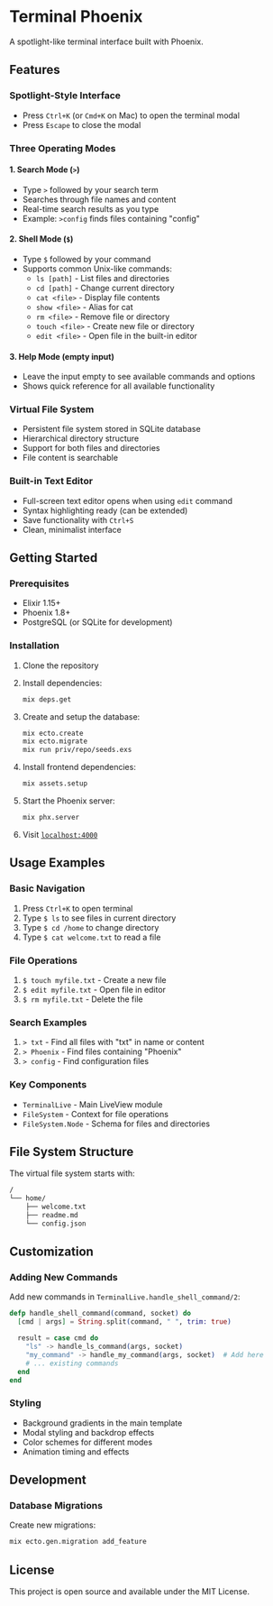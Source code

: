 # Terminal Phoenix

A spotlight-like terminal interface built with Phoenix.

## Features

### Spotlight-Style Interface

- Press `Ctrl+K` (or `Cmd+K` on Mac) to open the terminal modal
- Press `Escape` to close the modal

### Three Operating Modes

#### 1. Search Mode (`>`)

- Type `>` followed by your search term
- Searches through file names and content
- Real-time search results as you type
- Example: `>config` finds files containing "config"

#### 2. Shell Mode (`$`)

- Type `$` followed by your command
- Supports common Unix-like commands:
  - `ls [path]` - List files and directories
  - `cd [path]` - Change current directory
  - `cat <file>` - Display file contents
  - `show <file>` - Alias for cat
  - `rm <file>` - Remove file or directory
  - `touch <file>` - Create new file or directory
  - `edit <file>` - Open file in the built-in editor

#### 3. Help Mode (empty input)

- Leave the input empty to see available commands and options
- Shows quick reference for all available functionality

### Virtual File System

- Persistent file system stored in SQLite database
- Hierarchical directory structure
- Support for both files and directories
- File content is searchable

### Built-in Text Editor

- Full-screen text editor opens when using `edit` command
- Syntax highlighting ready (can be extended)
- Save functionality with `Ctrl+S`
- Clean, minimalist interface

## Getting Started

### Prerequisites

- Elixir 1.15+
- Phoenix 1.8+
- PostgreSQL (or SQLite for development)

### Installation

1. Clone the repository
2. Install dependencies:

   ```bash
   mix deps.get
   ```

3. Create and setup the database:

   ```bash
   mix ecto.create
   mix ecto.migrate
   mix run priv/repo/seeds.exs
   ```

4. Install frontend dependencies:

   ```bash
   mix assets.setup
   ```

5. Start the Phoenix server:

   ```bash
   mix phx.server
   ```

6. Visit [`localhost:4000`](http://localhost:4000)

## Usage Examples

### Basic Navigation

1. Press `Ctrl+K` to open terminal
2. Type `$ ls` to see files in current directory
3. Type `$ cd /home` to change directory
4. Type `$ cat welcome.txt` to read a file

### File Operations

1. `$ touch myfile.txt` - Create a new file
2. `$ edit myfile.txt` - Open file in editor
3. `$ rm myfile.txt` - Delete the file

### Search Examples

1. `> txt` - Find all files with "txt" in name or content
2. `> Phoenix` - Find files containing "Phoenix"
3. `> config` - Find configuration files

### Key Components

- `TerminalLive` - Main LiveView module
- `FileSystem` - Context for file operations
- `FileSystem.Node` - Schema for files and directories

## File System Structure

The virtual file system starts with:

```bash
/
└── home/
    ├── welcome.txt
    ├── readme.md
    └── config.json
```

## Customization

### Adding New Commands

Add new commands in `TerminalLive.handle_shell_command/2`:

```elixir
defp handle_shell_command(command, socket) do
  [cmd | args] = String.split(command, " ", trim: true)

  result = case cmd do
    "ls" -> handle_ls_command(args, socket)
    "my_command" -> handle_my_command(args, socket)  # Add here
    # ... existing commands
  end
end
```

### Styling

- Background gradients in the main template
- Modal styling and backdrop effects
- Color schemes for different modes
- Animation timing and effects

## Development

### Database Migrations

Create new migrations:

```bash
mix ecto.gen.migration add_feature
```

## License

This project is open source and available under the MIT License.
